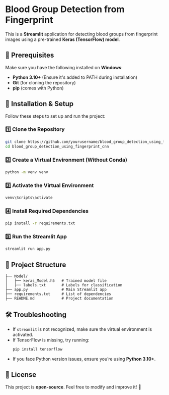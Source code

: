 # Blood Group Detection from Fingerprint

This is a **Streamlit** application for detecting blood groups from fingerprint images using a pre-trained **Keras (TensorFlow) model**.

## 📌 Prerequisites
Make sure you have the following installed on **Windows**:
- **Python 3.10+** (Ensure it's added to PATH during installation)
- **Git** (for cloning the repository)
- **pip** (comes with Python)

## 🚀 Installation & Setup
Follow these steps to set up and run the project:

### 1️⃣ Clone the Repository
```sh
git clone https://github.com/yourusername/blood_group_detection_using_fingerprint_cnn.git
cd blood_group_detection_using_fingerprint_cnn
```

### 2️⃣ Create a Virtual Environment (Without Conda)
```sh
python -m venv venv
```

### 3️⃣ Activate the Virtual Environment
```sh
venv\Scripts\activate
```

### 4️⃣ Install Required Dependencies
```sh
pip install -r requirements.txt
```

### 5️⃣ Run the Streamlit App
```sh
streamlit run app.py
```

## 📂 Project Structure
```
├── Model/
│   ├── keras_Model.h5   # Trained model file
│   ├── labels.txt       # Labels for classification
├── app.py               # Main Streamlit app
├── requirements.txt     # List of dependencies
├── README.md            # Project documentation
```

## 🛠 Troubleshooting
- If `streamlit` is not recognized, make sure the virtual environment is activated.
- If TensorFlow is missing, try running:
  ```sh
  pip install tensorflow
  ```
- If you face Python version issues, ensure you’re using **Python 3.10+**.

## 📜 License
This project is **open-source**. Feel free to modify and improve it! 🎉

